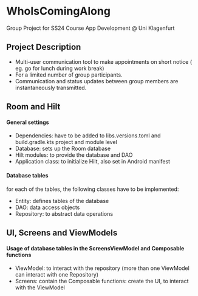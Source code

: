 # WhoIsComingAlong
Group Project for SS24 Course App Development @ Uni Klagenfurt
## Project Description
- Multi-user communication tool to make appointments on short notice 
( eg. go for lunch during work break)
- For a limited number of group participants. 
- Communication and status updates between group members are instantaneously transmitted.
## Room and Hilt
#### General settings
- Dependencies: have to be added to libs.versions.toml and build.gradle.kts project and module level
- Database: sets up the Room database
- Hilt modules: to provide the database and DAO
- Application class: to initialize Hilt, also set in Android manifest
#### Database tables
for each of the tables, the following classes have to be implemented:
- Entity: defines tables of the database
- DAO: data access objects
- Repository: to abstract data operations
## UI, Screens and ViewModels
#### Usage of database tables in the ScreensViewModel and Composable functions
- ViewModel: to interact with the repository (more than one ViewModel can interact with one Repository)
- Screens: contain the Composable functions: create the UI, to interact with the ViewModel

